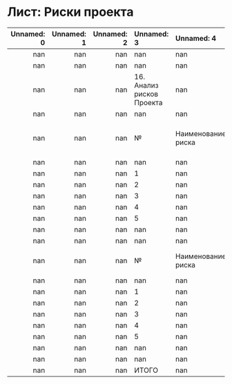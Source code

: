# Лист: Риски проекта

|   Unnamed: 0 |   Unnamed: 1 |   Unnamed: 2 | Unnamed: 3                | Unnamed: 4         |   Unnamed: 5 | Unnamed: 6                       |   Unnamed: 7 |   Unnamed: 8 |   Unnamed: 9 |   Unnamed: 10 | Unnamed: 11   | Unnamed: 12   |   Unnamed: 13 |   Unnamed: 14 |   Unnamed: 15 | Unnamed: 16                 |
|-------------:|-------------:|-------------:|:--------------------------|:-------------------|-------------:|:---------------------------------|-------------:|-------------:|-------------:|--------------:|:--------------|:--------------|--------------:|--------------:|--------------:|:----------------------------|
|          nan |          nan |          nan | nan                       | nan                |          nan | nan                              |          nan |          nan |          nan |           nan | nan           | nan           |           nan |           nan |           nan | nan                         |
|          nan |          nan |          nan | nan                       | nan                |          nan | nan                              |          nan |          nan |          nan |           nan | nan           | nan           |           nan |           nan |           nan | nan                         |
|          nan |          nan |          nan | 16. Анализ рисков Проекта | nan                |          nan | nan                              |          nan |          nan |          nan |           nan | nan           | nan           |           nan |           nan |           nan | nan                         |
|          nan |          nan |          nan | nan                       | nan                |          nan | nan                              |          nan |          nan |          nan |           nan | nan           | nan           |           nan |           nan |           nan | nan                         |
|          nan |          nan |          nan | №                         | Наименование риска |          nan | Описание влияния риска на Проект |          nan |          nan |          nan |           nan | nan           | nan           |           nan |           nan |           nan | nan                         |
|          nan |          nan |          nan | nan                       | nan                |          nan | nan                              |          nan |          nan |          nan |           nan | nan           | nan           |           nan |           nan |           nan | nan                         |
|          nan |          nan |          nan | 1                         | nan                |          nan | nan                              |          nan |          nan |          nan |           nan | nan           | nan           |           nan |           nan |           nan | nan                         |
|          nan |          nan |          nan | 2                         | nan                |          nan | nan                              |          nan |          nan |          nan |           nan | nan           | nan           |           nan |           nan |           nan | nan                         |
|          nan |          nan |          nan | 3                         | nan                |          nan | nan                              |          nan |          nan |          nan |           nan | nan           | nan           |           nan |           nan |           nan | nan                         |
|          nan |          nan |          nan | 4                         | nan                |          nan | nan                              |          nan |          nan |          nan |           nan | nan           | nan           |           nan |           nan |           nan | nan                         |
|          nan |          nan |          nan | 5                         | nan                |          nan | nan                              |          nan |          nan |          nan |           nan | nan           | nan           |           nan |           nan |           nan | nan                         |
|          nan |          nan |          nan | nan                       | nan                |          nan | nan                              |          nan |          nan |          nan |           nan | nan           | nan           |           nan |           nan |           nan | nan                         |
|          nan |          nan |          nan | nan                       | nan                |          nan | nan                              |          nan |          nan |          nan |           nan | nan           | nan           |           nan |           nan |           nan | nan                         |
|          nan |          nan |          nan | №                         | Наименование риска |          nan | Единица измерения                |          nan |         2022 |         2023 |          2024 | 20**          | ИТОГО         |           nan |           nan |           nan | Риски Проекта (детализация) |
|          nan |          nan |          nan | nan                       | nan                |          nan | nan                              |          nan |          nan |          nan |           nan | nan           | nan           |           nan |           nan |           nan | nan                         |
|          nan |          nan |          nan | 1                         | nan                |          nan | млн. руб                         |          nan |            0 |            0 |             0 | nan           | 0             |           nan |           nan |           nan | nan                         |
|          nan |          nan |          nan | 2                         | nan                |          nan | млн. руб                         |          nan |            0 |            0 |             0 | nan           | 0             |           nan |           nan |           nan | nan                         |
|          nan |          nan |          nan | 3                         | nan                |          nan | млн. руб                         |          nan |            0 |            0 |             0 | nan           | 0             |           nan |           nan |           nan | nan                         |
|          nan |          nan |          nan | 4                         | nan                |          nan | млн. руб                         |          nan |            0 |            0 |             0 | nan           | 0             |           nan |           nan |           nan | nan                         |
|          nan |          nan |          nan | 5                         | nan                |          nan | млн. руб                         |          nan |            0 |            0 |             0 | nan           | 0             |           nan |           nan |           nan | nan                         |
|          nan |          nan |          nan | nan                       | nan                |          nan | млн. руб                         |          nan |            0 |            0 |             0 | nan           | 0             |           nan |           nan |           nan | nan                         |
|          nan |          nan |          nan | nan                       | nan                |          nan | nan                              |          nan |          nan |          nan |           nan | nan           | nan           |           nan |           nan |           nan | nan                         |
|          nan |          nan |          nan | ИТОГО                     | nan                |          nan | млн. руб                         |          nan |            0 |            0 |             0 | nan           | 0             |           nan |           nan |           nan | nan                         |